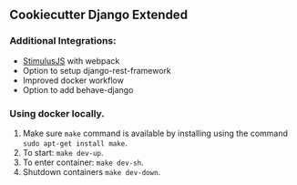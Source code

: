 ## Cookiecutter Django Extended

### Additional Integrations:
* [StimulusJS](https://stimulusjs.org) with webpack
* Option to setup django-rest-framework
* Improved docker workflow
* Option to add behave-django

### Using docker locally.

1. Make sure `make` command is available by installing using the command `sudo apt-get install make`.
2. To start: `make dev-up`.
3. To enter container: `make dev-sh`.
4. Shutdown containers `make dev-down`.
